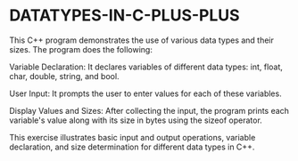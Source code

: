 # DATATYPES-IN-C-PLUS-PLUS
This C++ program demonstrates the use of various data types and their sizes. The program does the following:

Variable Declaration: It declares variables of different data types: int, float, char, double, string, and bool.

User Input: It prompts the user to enter values for each of these variables.

Display Values and Sizes: After collecting the input, the program prints each variable's value along with its size in bytes using the sizeof operator.

This exercise illustrates basic input and output operations, variable declaration, and size determination for different data types in C++.

